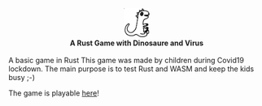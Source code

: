 <div align="center">
<img src="asset/path4559.png" width="10%"></img>
<br />
 <strong>
   A Rust Game with Dinosaure and Virus
 </strong>

</div>

<br />
A basic game in Rust
This game was made by children during Covid19 lockdown.
The main purpose is to test Rust and WASM and keep the kids busy ;-)

The game is playable [here](https://citronneur.github.io/mignosaurus/)!

